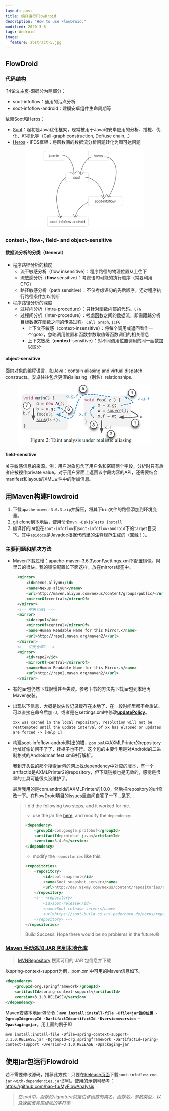```yaml
---
layout: post
title: 编译运行FlowDroid
description: "How to use FlowDroid."
modified: 2020-3-6
tags: Android
image:
  feature: abstract-5.jpg
---
```


## FlowDroid

### 代码结构

’14论文[主页](https://blogs.uni-paderborn.de/sse/tools/flowdroid/)-源码分为两部分：

- soot-infoflow：通用的污点分析
- soot-infoflow-android：建模安卓组件生命周期等

依赖Soot和Heros：

* [Soot](https://sable.github.io/soot)：起初是Java优化框架，现常被用于Java和安卓应用的分析、插桩、优化、可视化等（Call-graph construction, Def/use chain...）
* [Heros](https://sable.github.io/heros) - IFDS框架：将函数间的数据流分析问题转化为图可达问题

<!--more-->

<p style="text-align:center"><img src="../images/flowdroid.jpg" style="zoom: 40%;" /></p>

### context-, flow-, field- and object-sensitive

#### 数据流分析的分类（General）
* 程序路径分析的精度
	* 流不敏感分析（flow insensitive）：程序路径的物理位置从上往下
	* 流敏感分析（**flow** sensitive）：考虑语句可能的执行顺序（常要利用CFG）
	* 路径敏感分析（path sensitive）：不仅考虑语句的先后顺序，还对程序执行路径条件加以判断
* 程序路径分析的深度
	* 过程内分析（intra-procedure）：只针对函数内部的代码。`CFG`
	* 过程间分析（inter-procedure）：考虑函数之间的数据流，即需跟踪分析目标数据在函数之间的传递过程。`Call Graph`, `ICFG`
		* 上下文不敏感（context-insensitive）：将每个调用或返回看作一个’goto‘，忽略调用位置和函数参数取值等函数调用的相关信息
		* 上下文敏感（**context**-sensitive）：对不同调用位置调用的同一函数加以区分

#### object-sensitive

面向对象的编程语言，如Java：contain aliasing and virtual dispatch constructs。安卓往往包含更深的aliasing（别名）relationships.

<p style="text-align:center"><img src="../images/aliasing.png" style="zoom: 67%;" /></pp>


#### field-sensitive

关乎敏感信息的来源。例：用户对象包含了用户名和密码两个字段，分析时只有后者应被视作private value。对于用户界面上返回该字段内容的API，还需要结合manifest和layout的XML文件中的附加信息。

## 用Maven构建Flowdroid

1. 下载`apache-maven-3.6.3.zip`并解压，将其下`bin`文件的路径添加到环境变量。
2. git clone到本地后，使用命令`mvn -DskipTests install`
3. 编译好的jar包在`soot-infoflow`和`soot-infoflow-android`下的`target`目录下。其中`apidocs`是Javadoc根据代码里的注释规范生成的（宝藏！）。

### 主要问题和解决方法

- Maven下载过慢：apache-maven-3.6.3\conf\settings.xml下配置镜像。阿里云的很快。我的镜像配置长下面这样，放在mirrors标签中。

  ```xml
    <mirror>
        <id>nexus-aliyun</id>
        <name>Nexus aliyun</name>
        <url>http://maven.aliyun.com/nexus/content/groups/public/</url>
        <mirrorOf>central</mirrorOf>
    </mirror>
    <!-- 中央仓库1 -->
    <mirror>
        <id>repo1</id>
        <mirrorOf>central</mirrorOf>
        <name>Human Readable Name for this Mirror.</name>
        <url>http://repo1.maven.org/maven2/</url>
    </mirror>
    <!-- 中央仓库2 -->
    <mirror>
        <id>repo2</id>
        <mirrorOf>central</mirrorOf>
        <name>Human Readable Name for this Mirror.</name>
        <url>http://repo2.maven.org/maven2/</url>
    </mirror>
  ```

- 有的jar包仍然下载很慢甚至失败。参考下节的方法先下载jar包到本地再Maven安装。

- 出现以下信息，大概是说失败记录缓存在本地了，在一段时间里都不会重试。可以直接在命令后加`-U`，或者是在settings.xml中修改[**updatePolicy**](https://stackoverflow.com/questions/4856307/when-maven-says-resolution-will-not-be-reattempted-until-the-update-interval-of)。

  ```shell
  xxx was cached in the local repository, resolution will not be reattempted until the update interval of xx has elapsed or updates are forced -> [Help 1]
  ```

- 构建soot-infoflow-android时出的错，`pom.xml`中AXMLPrinter的repository地址好像访问不了了，挂梯子也不行。这个包的主要作用是对Android的二进制格式的Androidmanifest.xml进行解析。

  我到开头说的那个搜索jar包的网上找dependency中对应的版本，有一个artifactId是AXMLPrinter2的repository，但下载链接也是无效的，感觉是很早的工具可能很久没维护了。

  最后我用的是com.android的AXMLPrinter的1.0.0，然后把repository的url修改一下。在FlowDroid项目的issues里自问自答了一下...[见下](https://github.com/secure-software-engineering/FlowDroid/issues/237)...

  > I did the following two steps, and it worked for me.
  >
  > - use the jar file [here](https://mvnrepository.com/artifact/com.android/AXMLPrinter/1.0.0), and modify the `dependency`:
  >
  > ```xml
  > <dependency>
  > 	<groupId>com.google.protobuf</groupId>
  > 	<artifactId>protobuf-java</artifactId>
  > 	<version>3.4.0</version>
  > </dependency>
  > ```
  >
  >
  > - modify the `repositories` like this:
  >
  > ```xml
  > <repositories>
  > 	<repository>
  > 		<id>soot-snapshot</id>
  > 		<name>Soot snapshot server</name>
  > 		<url>http://dev.91xmy.com/nexus/content/repositories/releases/</url>
  > 	</repository>
  > 	<!-- <repository>
  > 		<id>soot-release</id>
  > 		<name>Soot release server</name>
  > 		<url>https://soot-build.cs.uni-paderborn.de/nexus/repository/soot-release/</url>
  > 	</repository> -->
  > </repositories>
  > ```
  >
  > Build Success. Hope there would be no problems in the future.😄

### [Maven 手动添加 JAR 包到本地仓库](http://www.blogjava.net/fancydeepin/archive/2012/06/12/maven3-install-jar.html)

> [MVNRepository](http://mvnrepository.com/) 搜索可用的 JAR 包信息并下载

以spring-context-support为例，pom.xml中可用的Maven信息如下。

```xml
<dependency>
    <groupId>org.springframework</groupId>
    <artifactId>spring-context-support</artifactId>
    <version>3.1.0.RELEASE</version>
</dependency>
```

Maven安装本地jar包命令：**`mvn install:install-file -Dfile=jar包的位置 -DgroupId=groupId -DartifactId=artifactId -Dversion=version -Dpackaging=jar`**。用上面的例子即

```shell
mvn install:install-file -Dfile=spring-context-support-3.1.0.RELEASE.jar -DgroupId=org.springframework -DartifactId=spring-context-support -Dversion=3.1.0.RELEASE -Dpackaging=jar
```

## 使用jar包运行Flowdroid

若不需要修改源码，推荐此方式：只要在[Release页面](https://github.com/secure-software-engineering/FlowDroid/releases)下载`soot-infoflow-cmd-jar-with-dependencies.jar`即可。使用的示例可参考：https://github.com/hao-fu/MyFlowAnalysis

> *在soot中，函数的signature就是由该函数的类名，函数名，参数类型，以及返回值类型组成的字符串*
